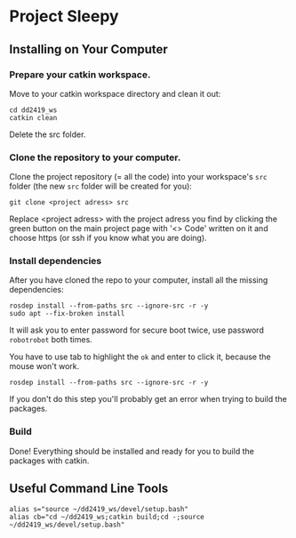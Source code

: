 # Project Sleepy

## Installing on Your Computer
### Prepare your catkin workspace.
Move to your catkin workspace directory and clean it out:

```
cd dd2419_ws
catkin clean
```

Delete the src folder.

### Clone the repository to your computer.

Clone the project repository (= all the code) into your workspace's ``src`` folder (the new ``src`` folder will be created for you):

```
git clone <project adress> src
```

Replace \<project adress\> with the project adress you find by clicking the green button on the main project page with '\<\> Code' written on it and choose https (or ssh if you know what you are doing).

### Install dependencies
After you have cloned the repo to your computer, install all the missing dependencies:

```
rosdep install --from-paths src --ignore-src -r -y
sudo apt --fix-broken install
```

It will ask you to enter password for secure boot twice, use password ``robotrobot`` both times.

You have to use tab to highlight the ``ok`` and enter to click it, because the mouse won't work.

```
rosdep install --from-paths src --ignore-src -r -y
```

If you don't do this step you'll probably get an error when trying to build the packages.

### Build
Done! Everything should be installed and ready for you to build the packages with catkin.

## Useful Command Line Tools

```
alias s="source ~/dd2419_ws/devel/setup.bash"
alias cb="cd ~/dd2419_ws;catkin build;cd -;source ~/dd2419_ws/devel/setup.bash"
```
